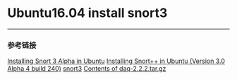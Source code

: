 # Ubuntu16.04 install snort3
***
### 参考链接
[Installing Snort 3 Alpha in Ubuntu](https://sublimerobots.com/2015/04/installing-snort-3-alpha-in-ubuntu/)
[Installing Snort++ in Ubuntu (Version 3.0 Alpha 4 build 240)](http://sublimerobots.com/category/snort/)
[snort3](https://www.snort.org/downloads/#snort-3.0)
[Contents of daq-2.2.2.tar.gz](https://fossies.org/linux/misc/daq-2.2.2.tar.gz/)
